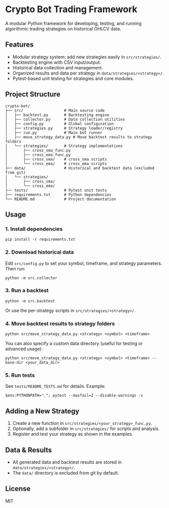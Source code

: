 # Crypto Bot Trading Framework

A modular Python framework for developing, testing, and running algorithmic trading strategies on historical OHLCV data.

## Features
- Modular strategy system: add new strategies easily in `src/strategies/`.
- Backtesting engine with CSV input/output.
- Historical data collection and management.
- Organized results and data per strategy in `data/strategies/<strategy>/`.
- Pytest-based unit testing for strategies and core modules.

## Project Structure
```
crypto-bot/
├── src/                  # Main source code
│   ├── backtest.py       # Backtesting engine
│   ├── collector.py      # Data collection utilities
│   ├── config.py         # Global configuration
│   ├── strategies.py     # Strategy loader/registry
│   ├── run.py            # Main bot runner
│   ├── move_strategy_data.py # Move backtest results to strategy folders
│   └── strategies/       # Strategy implementations
│       ├── cross_sma_func.py
│       ├── cross_ema_func.py
│       ├── cross_sma/    # cross_sma scripts
│       └── cross_ema/    # cross_ema scripts
├── data/                 # Historical and backtest data (excluded from git)
│   └── strategies/
│       ├── cross_sma/
│       └── cross_ema/
├── tests/                # Pytest unit tests
├── requirements.txt      # Python dependencies
└── README.md             # Project documentation
```

## Usage
### 1. Install dependencies
```
pip install -r requirements.txt
```

### 2. Download historical data
Edit `src/config.py` to set your symbol, timeframe, and strategy parameters. Then run:
```
python -m src.collector
```

### 3. Run a backtest
```
python -m src.backtest
```
Or use the per-strategy scripts in `src/strategies/<strategy>/`.

### 4. Move backtest results to strategy folders
```
python src/move_strategy_data.py <strategy> <symbol> <timeframe>
```
You can also specify a custom data directory (useful for testing or advanced usage):
```
python src/move_strategy_data.py <strategy> <symbol> <timeframe> --base-dir <your_data_dir>
```

### 5. Run tests
See `tests/README_TESTS.md` for details. Example:
```
$env:PYTHONPATH="."; pytest --maxfail=2 --disable-warnings -v
```

## Adding a New Strategy
1. Create a new function in `src/strategies/<your_strategy>_func.py`.
2. Optionally, add a subfolder in `src/strategies/` for scripts and analysis.
3. Register and test your strategy as shown in the examples.

## Data & Results
- All generated data and backtest results are stored in `data/strategies/<strategy>/`.
- The `data/` directory is excluded from git by default.

## License
MIT
